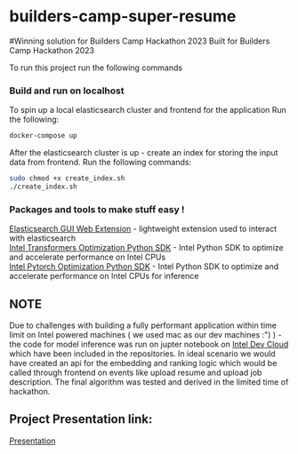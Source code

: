 # builders-camp-super-resume

#Winning solution for Builders Camp Hackathon 2023
Built for Builders Camp Hackathon 2023 

To run this project run the following commands

### Build and run on localhost
To spin up a local elasticsearch cluster and frontend for the application
Run the following:
```bash
docker-compose up
```

After the elasticsearch cluster is up - create an index for storing the input data from frontend.
Run the following commands:
```bash
sudo chmod +x create_index.sh
./create_index.sh  
```

### Packages and tools to make stuff easy !
[Elasticsearch GUI Web Extension](https://chrome.google.com/webstore/detail/elasticvue/hkedbapjpblbodpgbajblpnlpenaebaa?hl=en) - lightweight extension used to interact with elasticsearch <br>
[Intel Transformers Optimization Python SDK](https://github.com/intel/intel-extension-for-transformers) - Intel Python SDK to optimize and accelerate performance on Intel CPUs <br>
[Intel Pytorch Optimization Python SDK](https://github.com/intel/intel-extension-for-pytorch) - Intel Python SDK to optimize and accelerate performance on Intel CPUs for inference<br>


## NOTE
Due to challenges with building a fully performant application within time limit on Intel powered machines ( we used mac as our dev machines :") ) - the code for model inference was run on jupter notebook on [Intel Dev Cloud](https://jupyter.oneapi.devcloud.intel.com/) which have been included in the repositories. In ideal scenario we would have created an api for the embedding and ranking logic which would be called through frontend on events like upload resume and upload job description. The final algorithm was tested and derived in the limited time of hackathon.

## Project Presentation link:
[Presentation](https://docs.google.com/presentation/d/1u6hiRiW8ikNjFJkNsNWLTQ6TlrmfJ2j2k2h3LWu5AwU/edit?usp=sharing)
